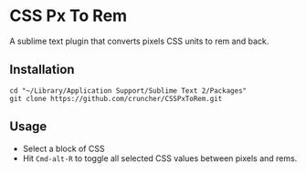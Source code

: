 CSS Px To Rem
=============

A sublime text plugin that converts pixels CSS units to rem and back.

Installation
------------

    cd "~/Library/Application Support/Sublime Text 2/Packages"
    git clone https://github.com/cruncher/CSSPxToRem.git 
  
Usage
-----

 * Select a block of CSS
 * Hit ``Cmd-alt-R`` to toggle all selected CSS values between pixels and rems.




    
